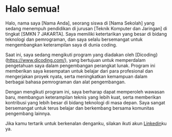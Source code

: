 # Halo semua! 

Halo, nama saya [Nama Anda], seorang siswa di [Nama Sekolah] yang sedang menempuh pendidikan di jurusan [Teknik Komputer dan Jaringan] di tingkat [SMKN 7 JAKARTA]. Saya memiliki ketertarikan yang besar di bidang teknologi dan pemrograman, dan saya selalu bersemangat untuk mengembangkan keterampilan saya di dunia coding.

Saat ini, saya sedang mengikuti program yang diadakan oleh [Dicoding}(https://www.dicoding.com/), yang bertujuan untuk memperdalam pengetahuan saya dalam pengembangan perangkat lunak. Program ini memberikan saya kesempatan untuk belajar dari para profesional dan mengerjakan proyek nyata, serta meningkatkan kemampuan dalam berbagai bahasa pemrograman dan alat pengembangan.

Dengan mengikuti program ini, saya berharap dapat memperoleh wawasan baru, membangun keterampilan teknis yang lebih kuat, serta memberikan kontribusi yang lebih besar di bidang teknologi di masa depan. Saya sangat bersemangat untuk terus belajar dan berkembang bersama komunitas pengembang lainnya.

Jika kamu tertarik untuk berkenalan denganku, silakan ikuti akun [Linkedin](https://www.linkedin.com/in/zaki-undefined-817300337/)ku ya.
